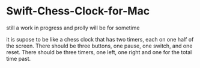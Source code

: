 # Swift-Chess-Clock-for-Mac
still a work in progress and prolly will be for sometime

it is supose to be like a chess clock that has two timers, each on one half of the screen. There should be three buttons, one pause, one switch, and one reset. There should be three timers, one left, one right and one for the total time past.

